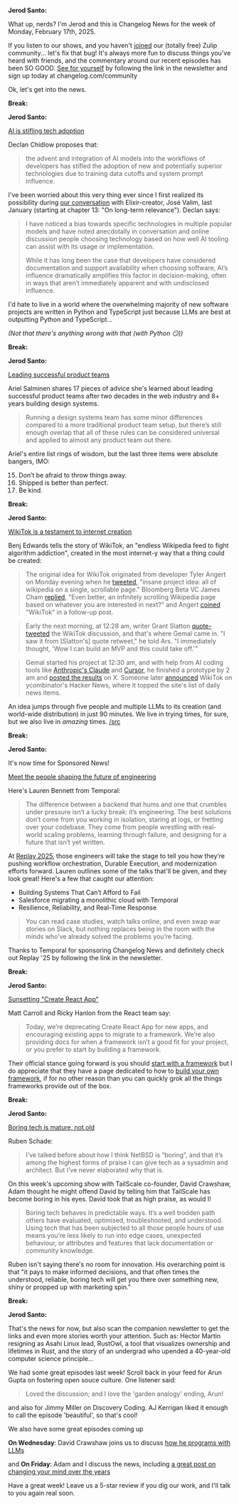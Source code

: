 **Jerod Santo:**

What up, nerds? I'm Jerod and this is Changelog News for the week of Monday, February 17th, 2025.

If you listen to our shows, and you haven't [joined](https://changelog.com/community) our (totally free) Zulip community... let's fix that bug! It's always more fun to discuss things you've heard with friends, and the commentary around our recent episodes has been SO GOOD. [See for yourself](https://changelog.zulipchat.com/#narrow/channel/455613-friends) by following the link in the newsletter and sign up today at changelog.com/community

Ok, let's get into the news.

**Break:**

**Jerod Santo:**

[AI is stifling tech adoption](https://vale.rocks/posts/ai-is-stifling-tech-adoption)

Declan Chidlow proposes that:

> the advent and integration of AI models into the workflows of developers has stifled the adoption of new and potentially superior technologies due to training data cutoffs and system prompt influence.

I've been worried about this very thing ever since I first realized its possibility during [our conversation](https://changelog.am/28) with Elixir-creator, José Valim, last January (starting at chapter 13: "On long-term relevance"). Declan says:

> I have noticed a bias towards specific technologies in multiple popular models and have noted anecdotally in conversation and online discussion people choosing technology based on how well AI tooling can assist with its usage or implementation.
>
> While it has long been the case that developers have considered documentation and support availability when choosing software, AI’s influence dramatically amplifies this factor in decision-making, often in ways that aren’t immediately apparent and with undisclosed influence.

I'd hate to live in a world where the overwhelming majority of new software projects are written in Python and TypeScript just because LLMs are best at outputting Python and TypeScript...

*(Not that there's anything wrong with that (with Python 😏))*


**Break:**

**Jerod Santo:**

[Leading successful product teams](https://arie.ls/2023/leading-successful-product-teams/)

Ariel Salminen shares 17 pieces of advice she's learned about leading successful product teams after two decades in the web industry and 8+ years building design systems.

> Running a design systems team has some minor differences compared to a more traditional product team setup, but there’s still enough overlap that all of these rules can be considered universal and applied to almost any product team out there.

Ariel's entire list rings of wisdom, but the last three items were absolute bangers, IMO:

15. Don’t be afraid to throw things away.
16. Shipped is better than perfect.
17. Be kind.

**Break:**

**Jerod Santo:**

[WikiTok is a testament to internet creation](https://arstechnica.com/gadgets/2025/02/new-wikitok-web-app-allows-infinite-tiktok-style-scroll-of-wikipedia/)

Benj Edwards tells the story of WikiTok, an "endless Wikipedia feed to fight algorithm addiction", created in the most internet-y way that a thing could be created:

> The original idea for WikiTok originated from developer Tyler Angert on Monday evening when he [tweeted](https://x.com/tylerangert/status/1886560290864533983), "insane project idea: all of wikipedia on a single, scrollable page." Bloomberg Beta VC James Cham [replied](https://x.com/jamescham), "Even better, an infinitely scrolling Wikipedia page based on whatever you are interested in next?" and Angert [coined](https://x.com/tylerangert/status/1886560560654794930) "WikiTok" in a follow-up post.

> Early the next morning, at 12:28 am, writer Grant Slatton [quote-tweeted](https://x.com/GrantSlatton/status/1886647932252020984) the WikiTok discussion, and that's where Gemal came in. "I saw it from [Slatton's] quote retweet," he told Ars. "I immediately thought, 'Wow I can build an MVP and this could take off.'"

> Gemal started his project at 12:30 am, and with help from AI coding tools like [Anthropic's Claude](https://arstechnica.com/information-technology/2024/06/anthropics-latest-best-ai-model-is-twice-as-fast-and-still-terrible-at-dad-jokes/) and [Cursor](https://www.cursor.com/), he finished a prototype by 2 am and [posted the results](https://x.com/Aizkmusic/status/1886669151516705028) on X. Someone later [announced](https://news.ycombinator.com/item?id=42936723) WikiTok on ycombinator's Hacker News, where it topped the site's list of daily news items.

An idea jumps through five people and multiple LLMs to its creation (and world-wide distribution) in just 90 minutes. We live in trying times, for sure, but  we also live in *amazing* times. [/src](https://github.com/IsaacGemal/wikitok)

**Break:**

**Jerod Santo:**

It's now time for Sponsored News!

[Meet the people shaping the future of engineering](https://temporal.io/blog/meet-speakers-shaping-future-of-engineering-replay-25)

Here's Lauren Bennett from Temporal:

> The difference between a backend that hums and one that crumbles under pressure isn’t a lucky break: it’s engineering. The best solutions don’t come from you working in isolation, staring at logs, or fretting over your codebase. They come from people wrestling with real-world scaling problems, learning through failure, and designing for a future that isn’t yet written.

At [Replay 2025](https://replay.temporal.io/), those engineers will take the stage to tell you how they’re pushing workflow orchestration, Durable Execution, and modernization efforts forward. Lauren outlines some of the talks that'll be given, and they look great! Here's a few that caught our attention:

- Building Systems That Can’t Afford to Fail
- Salesforce migrating a monolithic cloud with Temporal
- Resilience, Reliability, and Real-Time Response

> You can read case studies, watch talks online, and even swap war stories on Slack, but nothing replaces being in the room with the minds who’ve already solved the problems you’re facing.

Thanks to Temporal for sponsoring Changelog News and definitely check out Replay '25 by following the link in the newsletter.

**Break:**

**Jerod Santo:**

[Sunsetting "Create React App"](https://react.dev/blog/2025/02/14/sunsetting-create-react-app)

 Matt Carroll and Ricky Hanlon from the React team say:

> Today, we’re deprecating Create React App for new apps, and encouraging existing apps to migrate to a framework. We’re also providing docs for when a framework isn’t a good fit for your project, or you prefer to start by building a framework.

Their official stance going forward is you should [start with a framework](https://react.dev/learn/creating-a-react-app) but I do appreciate that they have a page dedicated to how to [build your own framework](https://react.dev/learn/building-a-react-framework), if for no other reason than you can quickly grok all the things frameworks provide out of the box.

**Break:**

**Jerod Santo:**

[Boring tech is mature, not old](https://rubenerd.com/boring-tech-is-mature-not-old/)

Ruben Schade:

> I’ve talked before about how I think NetBSD is “boring”, and that it’s among the highest forms of praise I can give tech as a sysadmin and architect. But I’ve never elaborated why that is.

On this week's upcoming show with TailScale co-founder, David Crawshaw, Adam thought he might offend David by telling him that TailScale has become boring in his eyes. David took that as high praise, as would I!

> Boring tech behaves in predictable ways. It’s a well trodden path others have evaluated, optimised, troubleshooted, and understood. Using tech that has been subjected to all those people hours of use means you’re less likely to run into edge cases, unexpected behaviour, or attributes and features that lack documentation or community knowledge.

Ruben isn't saying there's no room for innovation. His overarching point is that "it pays to make informed decisions, and that often times the understood, reliable, boring tech will get you there over something new, shiny or propped up with marketing spin."

**Break:**

**Jerod Santo:**

That's the news for now, but also scan the companion newsletter to get the links and even more stories worth your attention. Such as: Hector Martin resigning as Asahi Linux lead, RustOwl, a tool that visualizes ownership and lifetimes in Rust, and the story of an undergrad who upended a 40-year-old computer science principle...

We had some great episodes last week! Scroll back in your feed for Arun Gupta on fostering open souce culture. One listener said:

> Loved the discussion; and I love the 'garden analogy' ending, Arun!

and also for Jimmy Miller on Discovery Coding. AJ Kerrigan liked it enough to call the episode 'beautiful', so that's cool!

We also have some great episodes coming up

**On Wednesday**: David Crawshaw joins us to discuss [how he programs with LLMs](https://crawshaw.io/blog/programming-with-llms)

and **On Friday**: Adam and I discuss the news, including [a great post on changing your mind over the years](https://chriskiehl.com/article/thoughts-after-10-years)

Have a great week! Leave us a 5-star review if you dig our work, and I'll talk to you again real soon.
